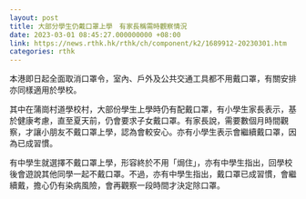 ```yaml
---
layout: post
title: 大部分學生仍戴口罩上學　有家長稱需時觀察情況
date: 2023-03-01 08:45:27.000000000 +08:00
link: https://news.rthk.hk/rthk/ch/component/k2/1689912-20230301.htm
categories: rthk
---
```


本港即日起全面取消口罩令，室內、戶外及公共交通工具都不用戴口罩，有關安排亦同樣適用於學校。

其中在蒲崗村道學校村，大部份學生上學時仍有配戴口罩，有小學生家長表示，基於健康考慮，直至夏天前，仍會要求子女戴口罩。有家長說，需要數個月時間觀察，才讓小朋友不戴口罩上學，認為會較安心。亦有小學生表示會繼續戴口罩，因為已成習慣。

有中學生就選擇不戴口罩上學，形容終於不用「焗住」，亦有中學生指出，回學校後會遊說其他同學一起不戴口罩。不過，亦有中學生指出，戴口罩已成習慣，會繼續戴，擔心仍有染病風險，會再觀察一段時間才決定除口罩。
